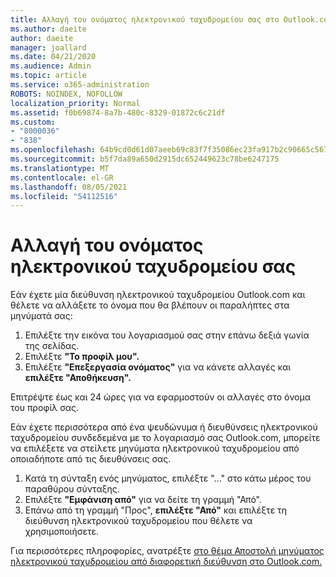```yaml
---
title: Αλλαγή του ονόματος ηλεκτρονικού ταχυδρομείου σας στο Outlook.com
ms.author: daeite
author: daeite
manager: joallard
ms.date: 04/21/2020
ms.audience: Admin
ms.topic: article
ms.service: o365-administration
ROBOTS: NOINDEX, NOFOLLOW
localization_priority: Normal
ms.assetid: f0b69874-8a7b-480c-8329-01872c6c21df
ms.custom:
- "8000036"
- "838"
ms.openlocfilehash: 64b9cd0d61d07aeeb69c83f7f35086ec23fa917b2c90665c567245fe4915abe1
ms.sourcegitcommit: b5f7da89a650d2915dc652449623c78be6247175
ms.translationtype: MT
ms.contentlocale: el-GR
ms.lasthandoff: 08/05/2021
ms.locfileid: "54112516"
---
```

# <a name="change-your-email-name"></a>Αλλαγή του ονόματος ηλεκτρονικού ταχυδρομείου σας

Εάν έχετε μία διεύθυνση ηλεκτρονικού ταχυδρομείου Outlook.com και θέλετε να αλλάξετε το όνομα που θα βλέπουν οι παραλήπτες στα μηνύματά σας:
  
1. Επιλέξτε την εικόνα του λογαριασμού σας στην επάνω δεξιά γωνία της σελίδας.
2. Επιλέξτε **"Το προφίλ μου".**
3. Επιλέξτε **"Επεξεργασία ονόματος"** για να κάνετε αλλαγές και **επιλέξτε "Αποθήκευση".**

Επιτρέψτε έως και 24 ώρες για να εφαρμοστούν οι αλλαγές στο όνομα του προφίλ σας.
  
Εάν έχετε περισσότερα από ένα ψευδώνυμα ή διευθύνσεις ηλεκτρονικού ταχυδρομείου συνδεδεμένα με το λογαριασμό σας Outlook.com, μπορείτε να επιλέξετε να στείλετε μηνύματα ηλεκτρονικού ταχυδρομείου από οποιαδήποτε από τις διευθύνσεις σας.
  
1. Κατά τη σύνταξη ενός μηνύματος, επιλέξτε "..." στο κάτω μέρος του παραθύρου σύνταξης.
1. Επιλέξτε **"Εμφάνιση από"** για να δείτε τη γραμμή "Από".
1. Επάνω από τη γραμμή "Προς", **επιλέξτε "Από"** και επιλέξτε τη διεύθυνση ηλεκτρονικού ταχυδρομείου που θέλετε να χρησιμοποιήσετε.

Για περισσότερες πληροφορίες, ανατρέξτε [στο θέμα Αποστολή μηνύματος ηλεκτρονικού ταχυδρομείου από διαφορετική διεύθυνση στο Outlook.com.](https://support.office.com/article/ccba89cb-141c-4a36-8c56-6d16a8556d2e?wt.mc_id=Office_Outlook_com_Alchemy)